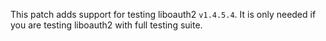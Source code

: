 This patch adds support for testing liboauth2 `v1.4.5.4`. It is only needed if
you are testing liboauth2 with full testing suite.
